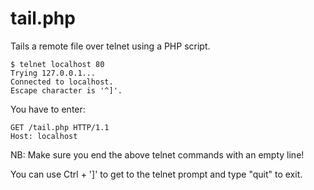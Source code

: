# tail.php

Tails a remote file over telnet using a PHP script.

```
$ telnet localhost 80
Trying 127.0.0.1...
Connected to localhost.
Escape character is '^]'.
```

You have to enter:

```
GET /tail.php HTTP/1.1
Host: localhost

```
NB: Make sure you end the above telnet commands with an empty line!

You can use Ctrl + ']' to get to the telnet prompt and type "quit" to exit.

